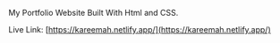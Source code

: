 My Portfolio Website Built With Html and CSS.

Live Link: [https://kareemah.netlify.app/](https://kareemah.netlify.app/)
